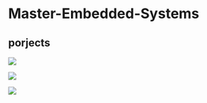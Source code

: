 # Master-Embedded-Systems

## porjects



![](C:\Users\QUADRO\Downloads\Screenshot_303.png)

![](C:\Users\QUADRO\Downloads\Screenshot_142.png)

![](C:\Users\QUADRO\Downloads\Screenshot_128.png)